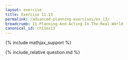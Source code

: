 ```yaml
---
layout: exercise
title: Exercise 11.13
permalink: /advanced-planning-exercises/ex_13/
breadcrumb: 11-Planning-And-Acting-In-The-Real-World
canonical_id: ch11ex13
---
```


{% include mathjax_support %}
<div id="hiddden">{% include_relative question.md %}</div>